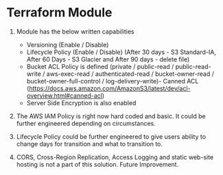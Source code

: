 # Terraform Module

1. Module has the below written capabilities
   - Versioning (Enable / Disable)
   - Lifecycle Policy (Enable / Disable) (After 30 days - S3 Standard-IA, After 60 Days - S3 Glacier and After 90 days - delete file)
   - Bucket ACL Policy is defined (private / public-read / public-read-write / aws-exec-read / authenticated-read / bucket-owner-read / bucket-owner-full-control / log-delivery-write)- Canned ACL (https://docs.aws.amazon.com/AmazonS3/latest/dev/acl-overview.html#canned-acl)
   - Server Side Encryption is also enabled

2. The AWS IAM Policy is right now hard coded and basic. It could be further engineered depending on circumstances.

3. Lifecycle Policy could be further engineered to give users ability to change days for transition and what to transition to.

4. CORS, Cross-Region Replication, Access Logging and static web-site hosting is not a part of this solution. Future Improvement.
